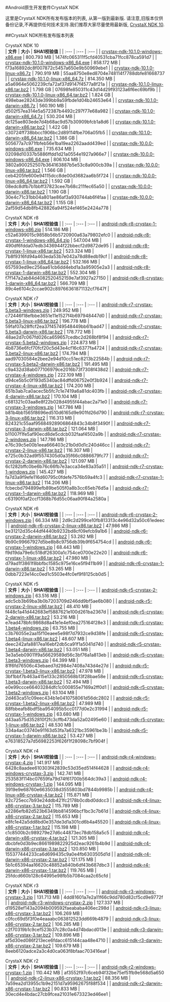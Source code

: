 #Android原生开发套件CrystaX NDK  
  
这里是CrystaX NDK所有发布版本的列表, 从第一版到最新版. 请注意,旧版本仅供备份记录,不再提供任何技术支持.我们推荐大家尽量使用最新版, [CrystaX NDK 10](https://www.crystax.net/cn/android/ndk).  
  
##CrystaX NDK所有发布版本列表  
  
CrystaX NDK 10  
| **文件** | **大小** | **SHA1校验值** |
| :--- | :--- | :--- |
| [crystax-ndk-10.1.0-windows-x86.exe](https://www.crystax.net/download/crystax-ndk-10.1.0-windows-x86.exe) | 800.793 MB | 1474fc065311f5cfd40531cba71fcc878ca591d7 |
| [crystax-ndk-10.1.0-windows-x86_64.exe](https://www.crystax.net/download/crystax-ndk-10.1.0-windows-x86_64.exe) | 858.172 MB | f73a16892dc8f007872c5457a650e9b50969ebe1 |
| [crystax-ndk-10.1.0-linux-x86.7z](https://www.crystax.net/download/crystax-ndk-10.1.0-linux-x86.7z) | 790.919 MB | 55aa8750e8ed8704e748114f7788dbfe81668737 |
| [crystax-ndk-10.1.0-linux-x86_64.7z](https://www.crystax.net/download/crystax-ndk-10.1.0-linux-x86_64.7z) | 814.350 MB | a5a6964e5062239cfa72af37d9147f4577a8f21a |
| [crystax-ndk-10.1.0-linux-x86.tar.bz2](https://www.crystax.net/download/crystax-ndk-10.1.0-linux-x86.tar.bz2) | 1.798 GB | 07698fe850311c43d14d29f93123a6f6ec69bf9b |
| [crystax-ndk-10.1.0-linux-x86_64.tar.bz2](https://www.crystax.net/download/crystax-ndk-10.1.0-linux-x86_64.tar.bz2) | 1.824 GB | 498ebae28243de399bb9a59fbde1d04b24653e64 |
| [crystax-ndk-10.1.0-darwin-x86.7z](https://www.crystax.net/download/crystax-ndk-10.1.0-darwin-x86.7z) | 560.190 MB | d502f57ea314e5a572387b4492c297f77e68a982 |
| [crystax-ndk-10.1.0-darwin-x86_64.7z](https://www.crystax.net/download/crystax-ndk-10.1.0-darwin-x86_64.7z) | 530.204 MB | dc125ae803ede7d4b68ac9d57b30909bfcb1a8d6 |
| [crystax-ndk-10.1.0-darwin-x86.tar.bz2](https://www.crystax.net/download/crystax-ndk-10.1.0-darwin-x86.tar.bz2) | 1.422 GB | c30724ff738bbcc1906bc2d89114fbe706a05fb5 |
| [crystax-ndk-10.1.0-darwin-x86_64.tar.bz2](https://www.crystax.net/download/crystax-ndk-10.1.0-darwin-x86_64.tar.bz2) | 1.386 GB | 505677a7c971fbfeb56e1ba19ea2262aadd439ed |
| [crystax-ndk-10.0.0-windows-x86.exe](https://www.crystax.net/download/crystax-ndk-10.0.0-windows-x86.exe) | 735.634 MB | 02098d10337b5886ffdd1d21a0554e1927a966e7 |
| [crystax-ndk-10.0.0-windows-x86_64.exe](https://www.crystax.net/download/crystax-ndk-10.0.0-windows-x86_64.exe) | 806.104 MB | 3802a900252507b364163887b5e53c8a900cb39a |
| [crystax-ndk-10.0.0-linux-x86.tar.bz2](https://www.crystax.net/download/crystax-ndk-10.0.0-linux-x86.tar.bz2) | 1.566 GB | ceb4205fe600e94115dcc8de00d3682aa6b5f724 |
| [crystax-ndk-10.0.0-linux-x86_64.tar.bz2](https://www.crystax.net/download/crystax-ndk-10.0.0-linux-x86_64.tar.bz2) | 1.592 GB | 08edc8dfb7b1bbff37823cee7b68c211fec65a50 |
| [crystax-ndk-10.0.0-darwin-x86.tar.bz2](https://www.crystax.net/download/crystax-ndk-10.0.0-darwin-x86.tar.bz2) | 1.190 GB | 30e4c71c31bb04a801ae86af3a930744ab6f4faa |
| [crystax-ndk-10.0.0-darwin-x86_64.tar.bz2](https://www.crystax.net/download/crystax-ndk-10.0.0-darwin-x86_64.tar.bz2) | 1.155 GB | 2af59d54db8fb428826a94f524ef465e2424a778 |
  
CrystaX NDK r8  
| **文件** | **大小** | **SHA1校验值** |
| :--- | :--- | :--- |
| [android-ndk-r8-crystax-1-windows-x86.zip](https://www.crystax.net/download/android-ndk-r8-crystax-1-windows-x86.zip) | 514.186 MB | c52a6399015c9858b56b5720900a63a79802efc0 |
| [android-ndk-r8-crystax-1-windows-x86_64.zip](https://www.crystax.net/download/android-ndk-r8-crystax-1-windows-x86_64.zip) | 547.004 MB | 490df6fdda07edb3436944f22bbecf2d9872de95 |
| [android-ndk-r8-crystax-1-linux-x86.tar.bz2](https://www.crystax.net/download/android-ndk-r8-crystax-1-linux-x86.tar.bz2) | 523.324 MB | 7b8f9316fd94a463eda53b7e042a78d88edb19cf |
| [android-ndk-r8-crystax-1-linux-x86_64.tar.bz2](https://www.crystax.net/download/android-ndk-r8-crystax-1-linux-x86_64.tar.bz2) | 532.166 MB | 657593ed9ec256aa61cb6dd4ebd1a3a95905e2a3 |
| [android-ndk-r8-crystax-1-darwin-x86.tar.bz2](https://www.crystax.net/download/android-ndk-r8-crystax-1-darwin-x86.tar.bz2) | 552.304 MB | f7f147a2ab84d4082520452159e7af3927a27150 |
| [android-ndk-r8-crystax-1-darwin-x86_64.tar.bz2](https://www.crystax.net/download/android-ndk-r8-crystax-1-darwin-x86_64.tar.bz2) | 566.709 MB | 89c4e6104c2ccae902c89766361871132cf7647f |
  
CrystaX NDK r7  
| **文件** | **大小** | **SHA1校验值** |
| :--- | :--- | :--- |
| [android-ndk-r7-crystax-5.beta3-windows.zip](https://www.crystax.net/download/android-ndk-r7-crystax-5.beta3-windows.zip) | 249.952 MB | c72446f18efbbe3651e11e1527f4b697948447d0 |
| [android-ndk-r7-crystax-5.beta3-linux-x86.tar.bz2](https://www.crystax.net/download/android-ndk-r7-crystax-5.beta3-linux-x86.tar.bz2) | 196.778 MB | 59faf07a28ffcf2ea37f45749548449bb61bad47 |
| [android-ndk-r7-crystax-5.beta3-darwin-x86.tar.bz2](https://www.crystax.net/download/android-ndk-r7-crystax-5.beta3-darwin-x86.tar.bz2) | 178.772 MB | 48ae2d7c067fd026ca659657cedbc2d268bf8f94 |
| [android-ndk-r7-crystax-5.beta2-windows.zip](https://www.crystax.net/download/android-ndk-r7-crystax-5.beta2-windows.zip) | 224.873 MB | 4b8736e6fcf70fcf20c5d43e4cf16c6377fa4724 |
| [android-ndk-r7-crystax-5.beta2-linux-x86.tar.bz2](https://www.crystax.net/download/android-ndk-r7-crystax-5.beta2-linux-x86.tar.bz2) | 174.794 MB | aad97030584e2bee2e94d10cc51ec8213b22584b |
| [android-ndk-r7-crystax-5.beta2-darwin-x86.tar.bz2](https://www.crystax.net/download/android-ndk-r7-crystax-5.beta2-darwin-x86.tar.bz2) | 191.495 MB | c9a432d38ab077106979ce2016b73f7308f438d2 |
| [android-ndk-r7-crystax-4-windows.zip](https://www.crystax.net/download/android-ndk-r7-crystax-4-windows.zip) | 222.109 MB | d94ce5b5c0f193d5340ac84dffd06752e0f3b924 |
| [android-ndk-r7-crystax-4-linux-x86.tar.bz2](https://www.crystax.net/download/android-ndk-r7-crystax-4-linux-x86.tar.bz2) | 174.200 MB | 651b3ab7ca0acec5b5fc7c1e7419a6a81dc403fb |
| [android-ndk-r7-crystax-4-darwin-x86.tar.bz2](https://www.crystax.net/download/android-ndk-r7-crystax-4-darwin-x86.tar.bz2) | 170.104 MB | c681321c03aa8e8f22b028d4955f44abac2a71e0 |
| [android-ndk-r7-crystax-3-windows.zip](https://www.crystax.net/download/android-ndk-r7-crystax-3-windows.zip) | 147.786 MB | b81b4bb1565f8696ed510d6165d9e901fd26d790 |
| [android-ndk-r7-crystax-3-linux-x86.tar.bz2](https://www.crystax.net/download/android-ndk-r7-crystax-3-linux-x86.tar.bz2) | 116.313 MB | 824321c55aaf95684928906864843c34b8f3490f |
| [android-ndk-r7-crystax-3-darwin-x86.tar.bz2](https://www.crystax.net/download/android-ndk-r7-crystax-3-darwin-x86.tar.bz2) | 121.064 MB | b11007f1fe5af90ecd8de5cdcb032faaf4502a9b |
| [android-ndk-r7-crystax-2-windows.zip](https://www.crystax.net/download/android-ndk-r7-crystax-2-windows.zip) | 147.786 MB | e76c39c5e00b1eea666403c21b0d0d1c240d46cc |
| [android-ndk-r7-crystax-2-linux-x86.tar.bz2](https://www.crystax.net/download/android-ndk-r7-crystax-2-linux-x86.tar.bz2) | 116.307 MB | e725c0b32ad9f5574305d0a35f66c0886679fc77 |
| [android-ndk-r7-crystax-2-darwin-x86.tar.bz2](https://www.crystax.net/download/android-ndk-r7-crystax-2-darwin-x86.tar.bz2) | 121.097 MB | 6c1282bffc0be6b76c66fb7e3acca34e83a35a51 |
| [android-ndk-r7-crystax-1-windows.zip](https://www.crystax.net/download/android-ndk-r7-crystax-1-windows.zip) | 145.427 MB | fa7d3a9f9efe116d60795c0fdefe7576b59a4fc3 |
| [android-ndk-r7-crystax-1-linux-x86.tar.bz2](https://www.crystax.net/download/android-ndk-r7-crystax-1-linux-x86.tar.bz2) | 114.206 MB | fcbecbd794899efb89be505f0a8b3cc65eb76d5a |
| [android-ndk-r7-crystax-1-darwin-x86.tar.bz2](https://www.crystax.net/download/android-ndk-r7-crystax-1-darwin-x86.tar.bz2) | 118.969 MB | c63190f0af2ccf1368b76d55c06aa90f84a2580a |
  
CrystaX NDK r6  
| **文件** | **大小** | **SHA1校验值** |
| :--- | :--- | :--- |
| [android-ndk-r6-crystax-2-windows.zip](https://www.crystax.net/download/android-ndk-r6-crystax-2-windows.zip) | 66.334 MB | 2d9c2d299ce10fb813313c4e96d32a50c61edeec |
| [android-ndk-r6-crystax-2-linux-x86.tar.bz2](https://www.crystax.net/download/android-ndk-r6-crystax-2-linux-x86.tar.bz2) | 47.986 MB | be31212d35c44df4440b9232bd8cf09efcb9a1b6 |
| [android-ndk-r6-crystax-2-darwin-x86.tar.bz2](https://www.crystax.net/download/android-ndk-r6-crystax-2-darwin-x86.tar.bz2) | 53.282 MB | 9b90c99667927d5be8b8c9756db39b9f654754cd |
| [android-ndk-r6-crystax-1-windows.zip](https://www.crystax.net/download/android-ndk-r6-crystax-1-windows.zip) | 68.443 MB | f9d19da79e6c518df26300a1c754ce0700e22e20 |
| [android-ndk-r6-crystax-1-linux-x86.tar.bz2](https://www.crystax.net/download/android-ndk-r6-crystax-1-linux-x86.tar.bz2) | 47.980 MB | d79ad1f3861f8bbfbc1585c975e16ce5f9411b99 |
| [android-ndk-r6-crystax-1-darwin-x86.tar.bz2](https://www.crystax.net/download/android-ndk-r6-crystax-1-darwin-x86.tar.bz2) | 53.265 MB | 0dbb7223e14cc0ed1c5503e4fc0ef9f8125cb0d5 |
  
CrystaX NDK r5  
| **文件** | **大小** | **SHA1校验值** |
| :--- | :--- | :--- |
| [android-ndk-r5-crystax-2-windows.zip](https://www.crystax.net/download/android-ndk-r5-crystax-2-windows.zip) | 63.516 MB | adc5cb3b69ba3b0b7203709d246dd9bf5ae6b080 |
| [android-ndk-r5-crystax-2-linux-x86.tar.bz2](https://www.crystax.net/download/android-ndk-r5-crystax-2-linux-x86.tar.bz2) | 48.410 MB | f448c1a41d442683ef5887621e100d261ba2367d |
| [android-ndk-r5-crystax-2-darwin-x86.tar.bz2](https://www.crystax.net/download/android-ndk-r5-crystax-2-darwin-x86.tar.bz2) | 53.216 MB | e7ead478bfc9868d8a41e1e4ef0ea275164f28e3 |
| [android-ndk-r5-crystax-1.beta4-windows.zip](https://www.crystax.net/download/android-ndk-r5-crystax-1.beta4-windows.zip) | 63.755 MB | c3b76055e2aa15f10eaee5e98f7d7932ce9d38fe |
| [android-ndk-r5-crystax-1.beta4-linux-x86.tar.bz2](https://www.crystax.net/download/android-ndk-r5-crystax-1.beta4-linux-x86.tar.bz2) | 48.607 MB | deec242afa8817ea16ebf2db5ca91f1a5041d740 |
| [android-ndk-r5-crystax-1.beta4-darwin-x86.tar.bz2](https://www.crystax.net/download/android-ndk-r5-crystax-1.beta4-darwin-x86.tar.bz2) | 53.051 MB | 3e3a5eb09011f9a56629589d56c3bf76a1a813eb |
| [android-ndk-r5-crystax-1.beta3-windows.zip](https://www.crystax.net/download/android-ndk-r5-crystax-1.beta3-windows.zip) | 64.399 MB | 81f6fd76506c43ebaed7d2984e7408a743d4e27d |
| [android-ndk-r5-crystax-1.beta3-linux-x86.tar.bz2](https://www.crystax.net/download/android-ndk-r5-crystax-1.beta3-linux-x86.tar.bz2) | 47.978 MB | 3bf1bbf7b463a415e133c2850568b13f28bae58e |
| [android-ndk-r5-crystax-1.beta3-darwin-x86.tar.bz2](https://www.crystax.net/download/android-ndk-r5-crystax-1.beta3-darwin-x86.tar.bz2) | 52.494 MB | e0e99ccce66403284dfc1c000855e7169a2ff0d1 |
| [android-ndk-r5-crystax-1.beta2-windows.zip](https://www.crystax.net/download/android-ndk-r5-crystax-1.beta2-windows.zip) | 63.104 MB | 2d463ca51c09eec434b1e0410758061d56dc2802 |
| [android-ndk-r5-crystax-1.beta2-linux-x86.tar.bz2](https://www.crystax.net/download/android-ndk-r5-crystax-1.beta2-linux-x86.tar.bz2) | 47.989 MB | 88fbbeafb8bdf5ba954095b5cc0177d0e2c31994 |
| [android-ndk-r5-crystax-1-windows.zip](https://www.crystax.net/download/android-ndk-r5-crystax-1-windows.zip) | 63.680 MB | d43aa575d352810f2fc3cffb473da52a02495e60 |
| [android-ndk-r5-crystax-1-linux-x86.tar.bz2](https://www.crystax.net/download/android-ndk-r5-crystax-1-linux-x86.tar.bz2) | 48.530 MB | 334a4ac03740e91163d53fa7a6321bc35961be3b |
| [android-ndk-r5-crystax-1-darwin-x86.tar.bz2](https://www.crystax.net/download/android-ndk-r5-crystax-1-darwin-x86.tar.bz2) | 53.427 MB | e76318527a7d56982253f626f1f28098c7bf904f |
  
CrystaX NDK r4  
| **文件** | **大小** | **SHA1校验值** |
| :--- | :--- | :--- |
| [android-ndk-r4-windows-crystax-4.zip](https://www.crystax.net/download/android-ndk-r4-windows-crystax-4.zip) | 141.917 MB | 6428c8aadee610303f42839c53d35ed514f44628 |
| [android-ndk-r4-windows-crystax-3.zip](https://www.crystax.net/download/android-ndk-r4-windows-crystax-3.zip) | 142.741 MB | 253583f114bc07659fa79d74f61700b564dc39a3 |
| [android-ndk-r4-windows-crystax-1.zip](https://www.crystax.net/download/android-ndk-r4-windows-crystax-1.zip) | 144.095 MB | 3919e9e68760e6635038d3555803bd7844b9985b |
| [android-ndk-r4-linux-x86-crystax-4.tar.bz2](https://www.crystax.net/download/android-ndk-r4-linux-x86-crystax-4.tar.bz2) | 115.871 MB | 82c725ecc7b93e24ddb421fc2178b0cdbd0ddcc3 |
| [android-ndk-r4-linux-x86-crystax-3.tar.bz2](https://www.crystax.net/download/android-ndk-r4-linux-x86-crystax-3.tar.bz2) | 115.789 MB | a2286efb82d523b6349bb814596bcf1bc3c7b61d |
| [android-ndk-r4-linux-x86-crystax-2.tar.bz2](https://www.crystax.net/download/android-ndk-r4-linux-x86-crystax-2.tar.bz2) | 115.653 MB | e8fc1e42a5dd8bd0e357de3d1a301cd6b4a45520 |
| [android-ndk-r4-linux-x86-crystax-1.tar.bz2](https://www.crystax.net/download/android-ndk-r4-linux-x86-crystax-1.tar.bz2) | 115.198 MB | c1c8500b2c989279e27d6c44873ec78db158a5c5 |
| [android-ndk-r4-darwin-x86-crystax-4.tar.bz2](https://www.crystax.net/download/android-ndk-r4-darwin-x86-crystax-4.tar.bz2) | 121.305 MB | dbcbfe0d3b9ec8661989822925d2eac9261b4b9d |
| [android-ndk-r4-darwin-x86-crystax-3.tar.bz2](https://www.crystax.net/download/android-ndk-r4-darwin-x86-crystax-3.tar.bz2) | 120.850 MB | 155377444233ca6d699435c9a0e4fb6303505d1d |
| [android-ndk-r4-darwin-x86-crystax-2.tar.bz2](https://www.crystax.net/download/android-ndk-r4-darwin-x86-crystax-2.tar.bz2) | 121.175 MB | 5b1c65394aa16620c48852a840b6df43b687dbc3 |
| [android-ndk-r4-darwin-x86-crystax-1.tar.bz2](https://www.crystax.net/download/android-ndk-r4-darwin-x86-crystax-1.tar.bz2) | 119.765 MB | 25fdcd660b128c64995e98fb5b7084caa2c65cfd |
  
CrystaX NDK r3  
| **文件** | **大小** | **SHA1校验值** |
| :--- | :--- | :--- |
| [android-ndk-r3-windows-crystax-3.zip](https://www.crystax.net/download/android-ndk-r3-windows-crystax-3.zip) | 131.713 MB | 4dd81601a7e2a11f66c9dd780d82cf5cd9e9772f |
| [android-ndk-r3-windows-crystax-2.zip](https://www.crystax.net/download/android-ndk-r3-windows-crystax-2.zip) | 127.337 MB | d19528ef143a2094b009592faeababa406ec298d |
| [android-ndk-r3-linux-x86-crystax-3.tar.bz2](https://www.crystax.net/download/android-ndk-r3-linux-x86-crystax-3.tar.bz2) | 106.269 MB | c0fcc69d5f3f0e4eaaabc063812523dd669b4879 |
| [android-ndk-r3-linux-x86-crystax-2.tar.bz2](https://www.crystax.net/download/android-ndk-r3-linux-x86-crystax-2.tar.bz2) | 106.285 MB | c2f70319b1c9cef523b37c28c0a4d74bdacd013e |
| [android-ndk-r3-darwin-x86-crystax-3.tar.bz2](https://www.crystax.net/download/android-ndk-r3-darwin-x86-crystax-3.tar.bz2) | 109.896 MB | af5d30ed086f213ece6fdacc615144caa48e4710 |
| [android-ndk-r3-darwin-x86-crystax-2.tar.bz2](https://www.crystax.net/download/android-ndk-r3-darwin-x86-crystax-2.tar.bz2) | 109.679 MB | 8eeb6120adce2a3c4d0ca063f8bfaac703416eaf |
  
CrystaX NDK r2  
| **文件** | **大小** | **SHA1校验值** |
| :--- | :--- | :--- |
| [android-ndk-r2-windows-crystax-1.zip](https://www.crystax.net/download/android-ndk-r2-windows-crystax-1.zip) | 110.442 MB | af3552f97c6ceb94f32be75ef51fb9e568d5a650 |
| [android-ndk-r2-linux-x86-crystax-1.tar.bz2](https://www.crystax.net/download/android-ndk-r2-linux-x86-crystax-1.tar.bz2) | 88.356 MB | 7a59ea2d13955c1b9e2151d7a95962675f88f534 |
| [android-ndk-r2-darwin-x86-crystax-1.tar.bz2](https://www.crystax.net/download/android-ndk-r2-darwin-x86-crystax-1.tar.bz2) | 90.833 MB | 30ecd4e4bdac27cb9fcea21031e673323ed46ee1 |
